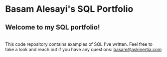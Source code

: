 # Basam Alesayi's SQL Portfolio

## Welcome to my SQL portfolio! 
<br>This code repository contains examples of SQL I've written. Feel free to take a look and reach out if you have any questions: basam@askinertia.com
